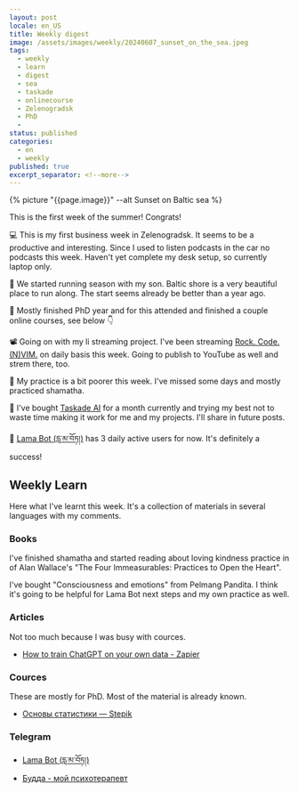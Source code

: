 ```yaml
---
layout: post
locale: en_US
title: Weekly digest
image: /assets/images/weekly/20240607_sunset_on_the_sea.jpeg
tags:
  - weekly
  - learn
  - digest
  - sea
  - taskade
  - onlinecourse
  - Zelenogradsk
  - PhD
  - 
status: published
categories:
  - en
  - weekly
published: true
excerpt_separator: <!--more-->
---
```

{% picture "{{page.image}}" --alt Sunset on Baltic sea %}

This is the first week of the summer! Congrats!

💻 This is my first business week in Zelenogradsk. It seems to be a productive and interesting. Since I used to listen podcasts in the car no podcasts this week. Haven't yet complete my desk setup, so currently laptop only.

🏃 We started running season with my son. Baltic shore is a very beautiful place to run along. The start seems already be better than a year ago.

🔬 Mostly finished PhD year and for this attended and finished a couple online courses, see below 👇

📽️ Going on with my li streaming project. I've been streaming  [Rock. Code. (N)VIM.](https://www.twitch.tv/war1and) on daily basis this week. Going to publish to YouTube as well and strem there, too.

🪷 My practice is a bit poorer this week. I've missed some days and mostly practiced shamatha.

🤖 I've bought [Taskade AI](https://www.taskade.com/?via=t0hashvein) for a month currently and trying my best not to waste time making it work for me and my projects. I'll share in future posts.

 📿 [Lama Bot (དླ་མ་བོཏ།)](https://t.me/compassion_lama_bot) has 3 daily active users for now. It's definitely a success!

<!--more-->

## Weekly Learn
Here what I've learnt this week. It's a collection of materials  in several languages with my comments.

### Books
I've finished shamatha and started reading about loving kindness practice in of Alan Wallace's "The Four Immeasurables: Practices to Open the Heart".

I've bought "Consciousness and emotions" from Pelmang Pandita. I think it's going to be helpful for Lama Bot next steps and my own practice as well.

### Articles
Not too much because I was busy with cources.

- [How to train ChatGPT on your own data - Zapier](https://zapier.com/blog/how-to-train-chatgpt-on-your-own-data/?utm_source=Iterable&utm_medium=email&utm_campaign=itbl-gbl-pgv-ooc-blog_how_to_train_chatgpt_on_your_own_data_20240522-ctn)

### Cources
These are mostly for PhD. Most of the material is already known.

- [Основы статистики — Stepik](https://stepik.org/course/76)

### Telegram
-  [Lama Bot (དླ་མ་བོཏ།)](https://t.me/compassion_lama_bot)
-  [Будда - мой психотерапевт](https://t.me/Buddha_is_my_theropist_ru)
